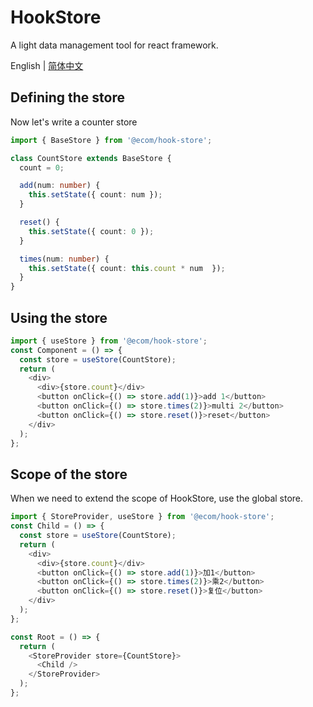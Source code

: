 # HookStore
A light data management tool for react framework.

English | [简体中文](https://github.com/wanglei8381/hook-store/master/README.zh-CN.md)

## Defining the store

Now let's write a counter store

```typescript
import { BaseStore } from '@ecom/hook-store';

class CountStore extends BaseStore {
  count = 0;

  add(num: number) {
    this.setState({ count: num });
  }

  reset() {
    this.setState({ count: 0 });
  }

  times(num: number) {
    this.setState({ count: this.count * num  });
  }
}

```

## Using the store

```typescript
import { useStore } from '@ecom/hook-store';
const Component = () => {
  const store = useStore(CountStore);
  return (
    <div>
      <div>{store.count}</div>
      <button onClick={() => store.add(1)}>add 1</button>
      <button onClick={() => store.times(2)}>multi 2</button>
      <button onClick={() => store.reset()}>reset</button>
    </div>
  );
};
```

## Scope of the store

When we need to extend the scope of HookStore, use the global store.

```typescript
import { StoreProvider, useStore } from '@ecom/hook-store';
const Child = () => {
  const store = useStore(CountStore);
  return (
    <div>
      <div>{store.count}</div>
      <button onClick={() => store.add(1)}>加1</button>
      <button onClick={() => store.times(2)}>乘2</button>
      <button onClick={() => store.reset()}>复位</button>
    </div>
  );
};

const Root = () => {
  return (
    <StoreProvider store={CountStore}>
      <Child />
    </StoreProvider>
  );
};

```